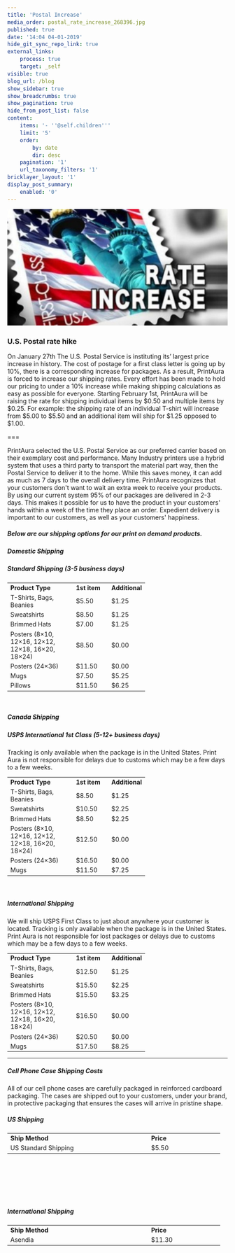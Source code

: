```yaml
---
title: 'Postal Increase'
media_order: postal_rate_increase_268396.jpg
published: true
date: '14:04 04-01-2019'
hide_git_sync_repo_link: true
external_links:
    process: true
    target: _self
visible: true
blog_url: /blog
show_sidebar: true
show_breadcrumbs: true
show_pagination: true
hide_from_post_list: false
content:
    items: '- ''@self.children'''
    limit: '5'
    order:
        by: date
        dir: desc
    pagination: '1'
    url_taxonomy_filters: '1'
bricklayer_layout: '1'
display_post_summary:
    enabled: '0'
---
```


[![](postal_rate_increase_268396.jpg)](https://blog.printaura.com/blog/blog-posts/postal-increase)
### **U.S. Postal rate hike**

On January 27th The U.S. Postal Service is instituting its’ largest price increase in history. The cost of postage for a first class letter is going up by 10%, there is a corresponding increase for packages. As a result, PrintAura is forced to increase our shipping rates. Every effort has been made to hold our pricing to under a 10% increase while making shipping calculations as easy as possible for everyone. Starting February 1st, PrintAura will be raising the rate for shipping individual items by $0.50 and multiple items by $0.25. For example: the shipping rate of an individual T-shirt will increase from $5.00 to $5.50 and an additional item will ship for $1.25 opposed to $1.00.

===


PrintAura selected the U.S. Postal Service as our preferred carrier based on their exemplary cost and performance. Many Industry printers use a hybrid system that uses a third party to transport the material part way, then the Postal Service to deliver it to the home. While this saves money, it can add as much as 7 days to the overall delivery time. PrintAura recognizes that your customers don't want to wait an extra week to receive your products. By using our current system 95% of our packages are delivered in 2-3 days. This makes it possible for us to have the product in your customers' hands within a week of the time they place an order. Expedient delivery is important to our customers, as well as your customers' happiness.  



<h5>Below are our shipping options for our print on demand products.</h5>

<h5>Domestic Shipping</h5>
<h5>Standard Shipping (3-5 business days)</h5>
<table border="0" width="691" cellpadding="10">
<tbody>
<tr>
<td><strong>Product Type</strong></td>
<td><strong>1st item</strong></td>
<td><strong>Additional</strong></td>
</tr>
<tr>
<td width="136">T-Shirts, Bags, Beanies</td>
<td width="67">$5.50</td>
<td width="61">$1.25</td>
</tr>
<tr>
<td>Sweatshirts</td>
<td>$8.50</td>
<td>$1.25</td>
</tr>
<tr>
<td>Brimmed Hats</td>
<td>$7.00</td>
<td>$1.25</td>
</tr>
<tr>
<td>Posters (8&#215;10, 12&#215;16, 12&#215;12, 12&#215;18, 16&#215;20, 18&#215;24)</td>
<td>$8.50</td>
<td>$0.00</td>
</tr>
<tr>
<td>Posters (24&#215;36)</td>
<td>$11.50</td>
<td>$0.00</td>
</tr>
<tr>
<td>Mugs</td>
<td>$7.50</td>
<td>$5.25</td>
</tr>
<tr>
<td>Pillows</td>
<td>$11.50</td>
<td>$6.25</td>
</tr>
</tbody>
</table>
<p>&nbsp;</p>
<h5>Canada Shipping</h5>
<h5>USPS International 1st Class (5-12+ business days)</h5>
<p>Tracking is only available when the package is in the United States.  Print Aura is not responsible for delays due to customs which may be a few days to a few weeks.</p>
<table border="0" width="691" cellpadding="10">
<tbody>
<tr>
<td><strong>Product Type</strong></td>
<td><strong>1st item</strong></td>
<td><strong>Additional</strong></td>
</tr>
<tr>
<td width="136">T-Shirts, Bags, Beanies</td>
<td width="67">$8.50</td>
<td width="61">$1.25</td>
</tr>
<tr>
<td>Sweatshirts</td>
<td>$10.50</td>
<td>$2.25</td>
</tr>
<tr>
<td>Brimmed Hats</td>
<td>$8.50</td>
<td>$2.25</td>
</tr>
<tr>
<td>Posters (8&#215;10, 12&#215;16, 12&#215;12, 12&#215;18, 16&#215;20, 18&#215;24)</td>
<td>$12.50</td>
<td>$0.00</td>
</tr>
<tr>
<td>Posters (24&#215;36)</td>
<td>$16.50</td>
<td>$0.00</td>
</tr>
<tr>
<td>Mugs</td>
<td>$11.50</td>
<td>$7.25</td>
</tr>
</tbody>
</table>
<p>&nbsp;</p>
<h5></h5>
<h5>International Shipping</h5>
<p>We will ship USPS First Class to just about anywhere your customer is located. Tracking is only available when the package is in the United States.  Print Aura is not responsible for lost packages or delays due to customs which may be a few days to a few weeks.</p>
<table border="0" width="691" cellpadding="10">
<tbody>
<tr>
<td><strong>Product Type</strong></td>
<td><strong>1st item</strong></td>
<td><strong>Additional</strong></td>
</tr>
<tr>
<td width="136">T-Shirts, Bags, Beanies</td>
<td width="67">$12.50</td>
<td width="61">$1.25</td>
</tr>
<tr>
<td>Sweatshirts</td>
<td>$15.50</td>
<td>$2.25</td>
</tr>
<tr>
<td>Brimmed Hats</td>
<td>$15.50</td>
<td>$3.25</td>
</tr>
<tr>
<td>Posters (8&#215;10, 12&#215;16, 12&#215;12, 12&#215;18, 16&#215;20, 18&#215;24)</td>
<td>$16.50</td>
<td>$0.00</td>
</tr>
<tr>
<td>Posters (24&#215;36)</td>
<td>$20.50</td>
<td>$0.00</td>
</tr>
<tr>
<td>Mugs</td>
<td>$17.50</td>
<td>$8.25</td>
</tr>
</tbody>
</table>
<hr />
<h5>Cell Phone Case Shipping Costs</h5>
<p>All of our cell phone cases are carefully packaged in reinforced cardboard packaging. The cases are shipped out to your customers, under your brand, in protective packaging that ensures the cases will arrive in pristine shape.</p>
<h5>US Shipping</h5>
<table style="height: 119px;" border="0" width="667" cellpadding="10">
<tbody>
<tr>
<td width="308"><strong>Ship Method</strong></td>
<td width="151"><strong>Price</strong></td>
</tr>
<tr>
<td> US Standard Shipping</td>
<td>$5.50</td>
</tr>
</tbody>
</table>
<p>&nbsp;</p>
<h5>International Shipping</h5>
<table style="height: 119px;" border="0" width="667" cellpadding="10">
<tbody>
<tr>
<td width="308"><strong>Ship Method</strong></td>
<td width="151">  <strong>Price</strong></td>
</tr>
<tr>
<td>Asendia</td>
<td>$11.30</td>
</tr>
</tbody>
</table>